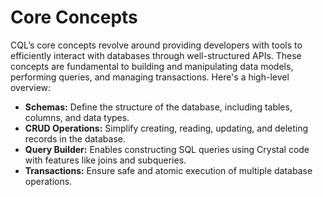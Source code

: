 # Core Concepts

CQL’s core concepts revolve around providing developers with tools to efficiently interact with databases through well-structured APIs. These concepts are fundamental to building and manipulating data models, performing queries, and managing transactions. Here's a high-level overview:

- **Schemas:** Define the structure of the database, including tables, columns, and data types.
- **CRUD Operations:** Simplify creating, reading, updating, and deleting records in the database.
- **Query Builder:** Enables constructing SQL queries using Crystal code with features like joins and subqueries.
- **Transactions:** Ensure safe and atomic execution of multiple database operations.
